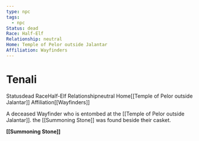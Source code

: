 ```yaml
---
type: npc
tags:
  - npc
Status: dead
Race: Half-Elf
Relationship: neutral
Home: Temple of Pelor outside Jalantar
Affiliation: Wayfinders
---
```


# Tenali
<span class="dataview inline-field"><span class="inline-field-key">Status</span><span class="inline-field-value">dead</span></span>
<span class="dataview inline-field"><span class="inline-field-key">Race</span><span class="inline-field-value">Half-Elf</span></span>
<span class="dataview inline-field"><span class="inline-field-key">Relationship</span><span class="inline-field-value">neutral</span></span>
<span class="dataview inline-field"><span class="inline-field-key">Home</span><span class="inline-field-value">[[Temple of Pelor outside Jalantar]]</span></span>
<span class="dataview inline-field"><span class="inline-field-key">Affiliation</span><span class="inline-field-value">[[Wayfinders]]</span></span>

A deceased Wayfinder who is entombed at the [[Temple of Pelor outside Jalantar]]. the [[Summoning Stone]] was found beside their casket.

**[[Summoning Stone]]**